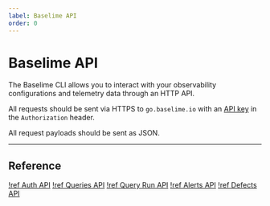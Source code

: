 ```yaml
---
label: Baselime API
order: 0
---
```


# Baselime API

The Baselime CLI allows you to interact with your observability configurations and telemetry data through an HTTP API.

All requests should be sent via HTTPS to `go.baselime.io` with an [API key](../advanced/auth-keys.md) in the `Authorization` header.

All request payloads should be sent as JSON.

--- 

## Reference

[!ref Auth API](./auth.md)
[!ref Queries API](./queries.md)
[!ref Query Run API](./query-run.md)
[!ref Alerts API](./alerts.md)
[!ref Defects API](./defects.md)